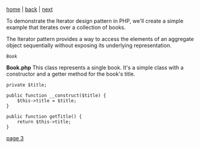 [home](./page01.md) | [back](./page01.md) | [next](./page03.md)

To demonstrate the Iterator design pattern in PHP, we'll create a simple example that iterates over a collection of books. 

The Iterator pattern provides a way to access the elements of an aggregate object sequentially without exposing its underlying representation.

```
Book
```
**Book.php**
This class represents a single book. It's a simple class with a constructor and a getter method for the book's title.

```
private $title;

public function __construct($title) {
    $this->title = $title;
}

public function getTitle() {
    return $this->title;
}
```

[page 3](./page03.md)
